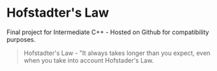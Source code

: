 # Hofstadter's Law

Final project for Intermediate C++ - Hosted on Github for compatibility purposes.

> Hofstadter's Law - "It always takes longer than you expect, even when you take into account Hofstader's Law. 